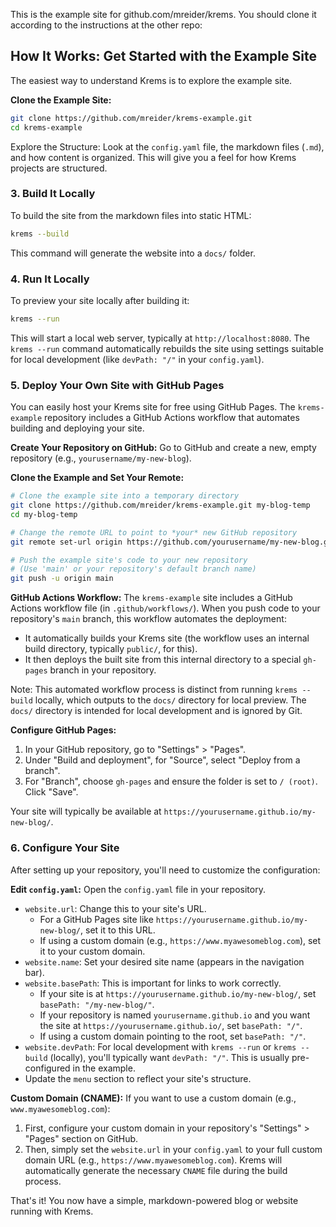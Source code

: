 This is the example site for github.com/mreider/krems. You should clone it according to the instructions at the other repo:

## How It Works: Get Started with the Example Site
The easiest way to understand Krems is to explore the example site.

**Clone the Example Site:**
```bash
git clone https://github.com/mreider/krems-example.git
cd krems-example
```
Explore the Structure: Look at the `config.yaml` file, the markdown files (`.md`), and how content is organized. This will give you a feel for how Krems projects are structured.

### 3. Build It Locally
To build the site from the markdown files into static HTML:
```bash
krems --build
```
This command will generate the website into a `docs/` folder.

### 4. Run It Locally
To preview your site locally after building it:
```bash
krems --run
```
This will start a local web server, typically at `http://localhost:8080`. The `krems --run` command automatically rebuilds the site using settings suitable for local development (like `devPath: "/"` in your `config.yaml`).

### 5. Deploy Your Own Site with GitHub Pages
You can easily host your Krems site for free using GitHub Pages. The `krems-example` repository includes a GitHub Actions workflow that automates building and deploying your site.

**Create Your Repository on GitHub:** Go to GitHub and create a new, empty repository (e.g., `yourusername/my-new-blog`).

**Clone the Example and Set Your Remote:**
```bash
# Clone the example site into a temporary directory
git clone https://github.com/mreider/krems-example.git my-blog-temp
cd my-blog-temp

# Change the remote URL to point to *your* new GitHub repository
git remote set-url origin https://github.com/yourusername/my-new-blog.git # Replace with your repo URL

# Push the example site's code to your new repository
# (Use 'main' or your repository's default branch name)
git push -u origin main
```
**GitHub Actions Workflow:** The `krems-example` site includes a GitHub Actions workflow file (in `.github/workflows/`). When you push code to your repository's `main` branch, this workflow automates the deployment:

*   It automatically builds your Krems site (the workflow uses an internal build directory, typically `public/`, for this).
*   It then deploys the built site from this internal directory to a special `gh-pages` branch in your repository.

Note: This automated workflow process is distinct from running `krems --build` locally, which outputs to the `docs/` directory for local preview. The `docs/` directory is intended for local development and is ignored by Git.

**Configure GitHub Pages:**

1.  In your GitHub repository, go to "Settings" > "Pages".
2.  Under "Build and deployment", for "Source", select "Deploy from a branch".
3.  For "Branch", choose `gh-pages` and ensure the folder is set to `/ (root)`. Click "Save".

Your site will typically be available at `https://yourusername.github.io/my-new-blog/`.

### 6. Configure Your Site
After setting up your repository, you'll need to customize the configuration:

**Edit `config.yaml`:** Open the `config.yaml` file in your repository.

*   `website.url`: Change this to your site's URL.
    *   For a GitHub Pages site like `https://yourusername.github.io/my-new-blog/`, set it to this URL.
    *   If using a custom domain (e.g., `https://www.myawesomeblog.com`), set it to your custom domain.
*   `website.name`: Set your desired site name (appears in the navigation bar).
*   `website.basePath`: This is important for links to work correctly.
    *   If your site is at `https://yourusername.github.io/my-new-blog/`, set `basePath: "/my-new-blog/"`.
    *   If your repository is named `yourusername.github.io` and you want the site at `https://yourusername.github.io/`, set `basePath: "/"`.
    *   If using a custom domain pointing to the root, set `basePath: "/"`.
*   `website.devPath`: For local development with `krems --run` or `krems --build` (locally), you'll typically want `devPath: "/"`. This is usually pre-configured in the example.
*   Update the `menu` section to reflect your site's structure.

**Custom Domain (CNAME):** If you want to use a custom domain (e.g., `www.myawesomeblog.com`):

1.  First, configure your custom domain in your repository's "Settings" > "Pages" section on GitHub.
2.  Then, simply set the `website.url` in your `config.yaml` to your full custom domain URL (e.g., `https://www.myawesomeblog.com`). Krems will automatically generate the necessary `CNAME` file during the build process.

That's it! You now have a simple, markdown-powered blog or website running with Krems.
